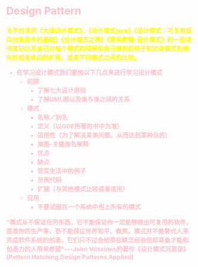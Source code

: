 # <font color=pink>Design Pattern<font>

<h3> <font color=yellow>
关于对读完《大话设计模式》、《设计模式java》《设计模式：可复用面向对象软件的基础》《设计模式之禅》《菜鸟教程-设计模式》的一些读书笔记以及自己对每个模式的理解和自己想到的例子和对该模式的横向的或者纵向的扩展，或者不同模式之间的比较。
</font>

* 在学习设计模式我们要按以下几点来进行学习设计模式
    * 前提
        * 了解七大设计原则
        * 了解UML图以及类与类之间的关系
    * 模式
        * 名称／别名
        * 定义（以GOF所著的书中为准）
        * 适用性（为了解决某类问题，从而达到某种目的）
        * 类图-关键类名解释
        * 优点 
        * 缺点
        * 现实生活中的例子
        * 示例代码
        * 扩展（与其他模式比较或者连用）
    * 应用
        * 不要试图在一个系统中用上所有的模式

"模式从不保证任何东西，它不能保证你一定能够做出可复用的软件，提高你的生产率，更不能保证世界和平，微笑。模式并不能替代人来完成软件系统的创造，它们只不过会给那些缺乏经验但却具备才能和创造力的人带来希望"---John Vlissides的著作《设计模式沉思录》(Pattern Hatching Design Patterns Applied)